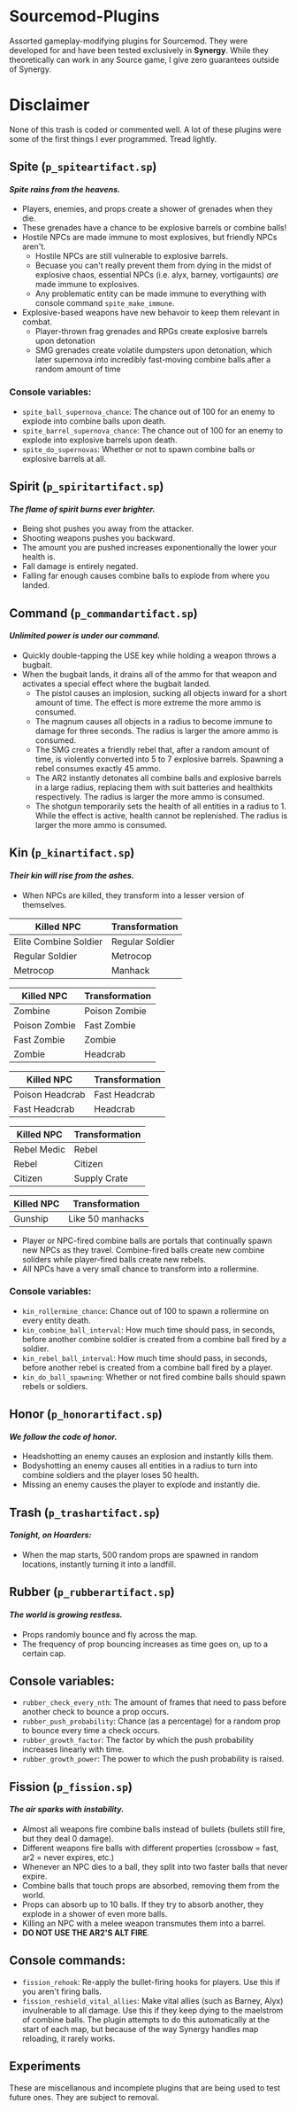 # Sourcemod-Plugins
Assorted gameplay-modifying plugins for Sourcemod. They were developed for and have been tested exclusively in **Synergy**. While they theoretically can work in any Source game, I give zero guarantees outside of Synergy.

# Disclaimer
None of this trash is coded or commented well. A lot of these plugins were some of the first things I ever programmed. Tread lightly.

## Spite (`p_spiteartifact.sp`)

#### *Spite rains from the heavens.*

* Players, enemies, and props create a shower of grenades when they die.
* These grenades have a chance to be explosive barrels or combine balls!
* Hostile NPCs are made immune to most explosives, but friendly NPCs aren't.
  * Hostile NPCs are still vulnerable to explosive barrels.
  * Becuase you can't really prevent them from dying in the midst of explosive chaos, essential NPCs (i.e. alyx, barney, vortigaunts) *are* made immune to explosives. 
  * Any problematic entity can be made immune to everything with console command `spite_make_immune`.
* Explosive-based weapons have new behavoir to keep them relevant in combat.
  * Player-thrown frag grenades and RPGs create explosive barrels upon detonation
  * SMG grenades create volatile dumpsters upon detonation, which later supernova into incredibly fast-moving combine balls after a random amount of time

### Console variables:
* `spite_ball_supernova_chance`: The chance out of 100 for an enemy to explode into combine balls upon death.
* `spite_barrel_supernova_chance`: The chance out of 100 for an enemy to explode into explosive barrels upon death.
* `spite_do_supernovas`: Whether or not to spawn combine balls or explosive barrels at all.

## Spirit (`p_spiritartifact.sp`)

#### *The flame of spirit burns ever brighter.*

* Being shot pushes you away from the attacker.
* Shooting weapons pushes you backward.
* The amount you are pushed increases exponentionally the lower your health is.
* Fall damage is entirely negated.
* Falling far enough causes combine balls to explode from where you landed.

## Command (`p_commandartifact.sp`)

#### *Unlimited power is under our command.*

* Quickly double-tapping the USE key while holding a weapon throws a bugbait.
* When the bugbait lands, it drains all of the ammo for that weapon and activates a special effect where the bugbait landed.
  * The pistol causes an implosion, sucking all objects inward for a short amount of time. The effect is more extreme the more ammo is consumed.
  * The magnum causes all objects in a radius to become immune to damage for three seconds. The radius is larger the amore ammo is consumed.
  * The SMG creates a friendly rebel that, after a random amount of time, is violently converted into 5 to 7 explosive barrels. Spawning a rebel consumes exactly 45 ammo.
  * The AR2 instantly detonates all combine balls and explosive barrels in a large radius, replacing them with suit batteries and healthkits respectively. The radius is larger the more ammo is consumed.
  * The shotgun temporarily sets the health of all entities in a radius to 1. While the effect is active, health cannot be replenished. The radius is larger the more ammo is consumed.

## Kin (`p_kinartifact.sp`)

#### *Their kin will rise from the ashes.*

* When NPCs are killed, they transform into a lesser version of themselves.

Killed NPC | Transformation
------------ | --------------
Elite Combine Soldier | Regular Soldier
Regular Soldier | Metrocop
Metrocop | Manhack 

Killed NPC | Transformation
------------ | --------------
Zombine | Poison Zombie
Poison Zombie | Fast Zombie
Fast Zombie | Zombie
Zombie | Headcrab

Killed NPC | Transformation
------------ | --------------
Poison Headcrab | Fast Headcrab
Fast Headcrab | Headcrab

Killed NPC | Transformation
------------ | --------------
Rebel Medic | Rebel
Rebel | Citizen
Citizen | Supply Crate

Killed NPC | Transformation
------------ | --------------
Gunship | Like 50 manhacks

* Player or NPC-fired combine balls are portals that continually spawn new NPCs as they travel. Combine-fired balls create new combine soliders while player-fired balls create new rebels.
* All NPCs have a very small chance to transform into a rollermine.

### Console variables:
* `kin_rollermine_chance`: Chance out of 100 to spawn a rollermine on every entity death.
* `kin_combine_ball_interval`: How much time should pass, in seconds, before another combine soldier is created from a combine ball fired by a soldier.
* `kin_rebel_ball_interval`: How much time should pass, in seconds, before another rebel is created from a combine ball fired by a player.
* `kin_do_ball_spawning`: Whether or not fired combine balls should spawn rebels or soldiers.

## Honor (`p_honorartifact.sp`)

#### *We follow the code of honor.*

* Headshotting an enemy causes an explosion and instantly kills them.
* Bodyshotting an enemy causes all entities in a radius to turn into combine soldiers and the player loses 50 health.
* Missing an enemy causes the player to explode and instantly die.

## Trash (`p_trashartifact.sp`)

#### *Tonight, on Hoarders:*

* When the map starts, 500 random props are spawned in random locations, instantly turning it into a landfill.

## Rubber (`p_rubberartifact.sp`)

#### *The world is growing restless.*

* Props randomly bounce and fly across the map.
* The frequency of prop bouncing increases as time goes on, up to a certain cap.

## Console variables:
* `rubber_check_every_nth`: The amount of frames that need to pass before another check to bounce a prop occurs.
* `rubber_push_probability`: Chance (as a percentage) for a random prop to bounce every time a check occurs.
* `rubber_growth_factor`: The factor by which the push probability increases linearly with time.
* `rubber_growth_power`: The power to which the push probability is raised.

## Fission (`p_fission.sp`)

#### *The air sparks with instability.*

* Almost all weapons fire combine balls instead of bullets (bullets still fire, but they deal 0 damage).
* Different weapons fire balls with different properties (crossbow = fast, ar2 = never expires, etc.)
* Whenever an NPC dies to a ball, they split into two faster balls that never expire.
* Combine balls that touch props are absorbed, removing them from the world.
* Props can absorb up to 10 balls. If they try to absorb another, they explode in a shower of even more balls.
* Killing an NPC with a melee weapon transmutes them into a barrel.
* **DO NOT USE THE AR2'S ALT FIRE**.

## Console commands:
* `fission_rehook`: Re-apply the bullet-firing hooks for players. Use this if you aren't firing balls.
* `fission_reshield_vital_allies`: Make vital allies (such as Barney, Alyx) invulnerable to all damage. Use this if they keep dying to the maelstrom of combine balls. The plugin attempts to do this automatically at the start of each map, but because of the way Synergy handles map reloading, it rarely works.

## Experiments

These are miscellanous and incomplete plugins that are being used to test future ones. They are subject to removal.


